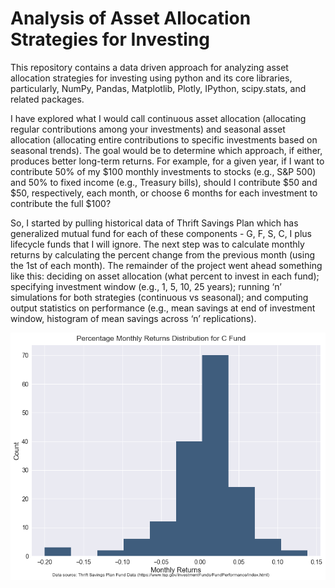 

# Analysis of Asset Allocation Strategies for Investing

This repository contains a data driven approach for analyzing asset allocation strategies for investing using python and its core libraries, particularly, NumPy, Pandas, Matplotlib, Plotly, IPython, scipy.stats, and related packages.

I have explored what I would call continuous asset allocation (allocating regular contributions among your investments) and seasonal asset allocation (allocating entire contributions to specific investments based on seasonal trends). The goal would be to determine which approach, if either, produces better long-term returns. For example, for a given year, if I want to contribute 50% of my $100 monthly investments to stocks (e.g., S&P 500) and 50% to fixed income (e.g., Treasury bills), should I contribute $50 and $50, respectively, each month, or choose 6 months for each investment to contribute the full $100?

So, I started by pulling historical data of Thrift Savings Plan which has generalized mutual fund for each of these components - G, F, S, C, I plus lifecycle funds that I will ignore. The next step was to calculate monthly returns by calculating the percent change from the previous month (using the 1st of each month). The remainder of the project went ahead something like this: deciding on asset allocation (what percent to invest in each fund); specifying investment window (e.g., 1, 5, 10, 25 years); running ‘n’ simulations for both strategies (continuous vs seasonal); and computing output statistics on performance (e.g., mean savings at end of investment window, histogram of mean savings across ‘n’ replications).


![aa](https://github.com/swarnajyoti/business-analytics/blob/main/Investment-Strategies/Image/Percentage%20Monthly%20Returns%20Distribution%20for%20C%20Fund.png)
